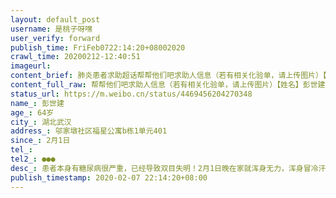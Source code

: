 ```yaml
---
layout: default_post
username: 是桃子呀嘿
user_verify: forward
publish_time: FriFeb0722:14:20+08002020
crawl_time: 20200212-12:40:51
imageurl: 
content_brief: 肺炎患者求助超话帮帮他们吧求助人信息（若有相关化验单，请上传图片）【姓名】彭世建【年龄】64岁【所在城市】湖北武汉【所在小区、社区】邬家墩社区福星公寓b栋1单元401【患病时间】2月1日【联系方式】【其他紧急联系人】●●●【病情描述】患者本身有糖尿病很严重，已经导致双目 ...全文
content_full_raw: 帮帮他们吧求助人信息（若有相关化验单，请上传图片）【姓名】彭世建【年龄】64岁【所在城市】湖北武汉【所在小区、社区】邬家墩社区福星公寓b栋1单元401【患病时间】2月1日【联系方式】【其他紧急联系人】●●●【病情描述】患者本身有糖尿病很严重，已经导致双目失明！2月1日晚在家就浑身无力，浑身冒冷汗、意识模糊，2月4日送到市一医院拍了CT显示双肺部感染，随后做了核酸检测呈阳性，基本确诊为新型冠状病毒！患者现在情况非常严重，由于身上无力且双目失明，所以饮食起居都需要人帮助！联系社区被告知现在没有位置，只能在家自行隔离！但是患者现在的情况非常严重，不知道能撑多久，不得已才在微博上请求支援！感谢大家了🙏🙏🙏
status_url: https://m.weibo.cn/status/4469456204270348
name_: 彭世建
age_: 64岁
city_: 湖北武汉
address_: 邬家墩社区福星公寓b栋1单元401
since_: 2月1日
tel_: 
tel2_: ●●●
desc_: 患者本身有糖尿病很严重，已经导致双目失明！2月1日晚在家就浑身无力，浑身冒冷汗、意识模糊，2月4日送到市一医院拍了CT显示双肺部感染，随后做了核酸检测呈阳性，基本确诊为新型冠状病毒！患者现在情况非常严重，由于身上无力且双目失明，所以饮食起居都需要人帮助！联系社区被告知现在没有位置，只能在家自行隔离！但是患者现在的情况非常严重，不知道能撑多久，不得已才在微博上请求支援！感谢大家了🙏🙏🙏
publish_timestamp: 2020-02-07 22:14:20+08:00
---
```

